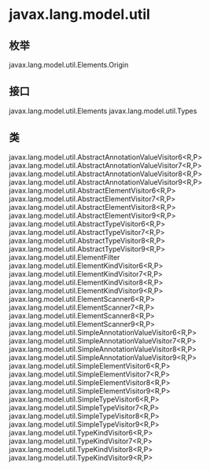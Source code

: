 # javax.lang.model.util

## 枚举

javax.lang.model.util.Elements.Origin

## 接口

javax.lang.model.util.Elements
javax.lang.model.util.Types

## 类

javax.lang.model.util.AbstractAnnotationValueVisitor6<R,P>
javax.lang.model.util.AbstractAnnotationValueVisitor7<R,P>
javax.lang.model.util.AbstractAnnotationValueVisitor8<R,P>
javax.lang.model.util.AbstractAnnotationValueVisitor9<R,P>
javax.lang.model.util.AbstractElementVisitor6<R,P>
javax.lang.model.util.AbstractElementVisitor7<R,P>
javax.lang.model.util.AbstractElementVisitor8<R,P>
javax.lang.model.util.AbstractElementVisitor9<R,P>
javax.lang.model.util.AbstractTypeVisitor6<R,P>
javax.lang.model.util.AbstractTypeVisitor7<R,P>
javax.lang.model.util.AbstractTypeVisitor8<R,P>
javax.lang.model.util.AbstractTypeVisitor9<R,P>
javax.lang.model.util.ElementFilter
javax.lang.model.util.ElementKindVisitor6<R,P>
javax.lang.model.util.ElementKindVisitor7<R,P>
javax.lang.model.util.ElementKindVisitor8<R,P>
javax.lang.model.util.ElementKindVisitor9<R,P>
javax.lang.model.util.ElementScanner6<R,P>
javax.lang.model.util.ElementScanner7<R,P>
javax.lang.model.util.ElementScanner8<R,P>
javax.lang.model.util.ElementScanner9<R,P>
javax.lang.model.util.SimpleAnnotationValueVisitor6<R,P>
javax.lang.model.util.SimpleAnnotationValueVisitor7<R,P>
javax.lang.model.util.SimpleAnnotationValueVisitor8<R,P>
javax.lang.model.util.SimpleAnnotationValueVisitor9<R,P>
javax.lang.model.util.SimpleElementVisitor6<R,P>
javax.lang.model.util.SimpleElementVisitor7<R,P>
javax.lang.model.util.SimpleElementVisitor8<R,P>
javax.lang.model.util.SimpleElementVisitor9<R,P>
javax.lang.model.util.SimpleTypeVisitor6<R,P>
javax.lang.model.util.SimpleTypeVisitor7<R,P>
javax.lang.model.util.SimpleTypeVisitor8<R,P>
javax.lang.model.util.SimpleTypeVisitor9<R,P>
javax.lang.model.util.TypeKindVisitor6<R,P>
javax.lang.model.util.TypeKindVisitor7<R,P>
javax.lang.model.util.TypeKindVisitor8<R,P>
javax.lang.model.util.TypeKindVisitor9<R,P>




